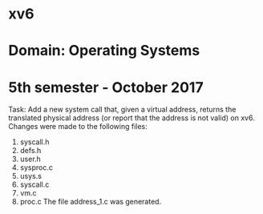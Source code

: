# xv6
# Domain: Operating Systems
# 5th semester - October 2017
Task: Add a new system call that, given a virtual address, returns the translated physical address (or report that the address is not valid) on xv6.
Changes were made to the following files:
1. syscall.h
2. defs.h
3. user.h
4. sysproc.c
5. usys.s
6. syscall.c
7. vm.c
8. proc.c
The file address_1.c was generated.
